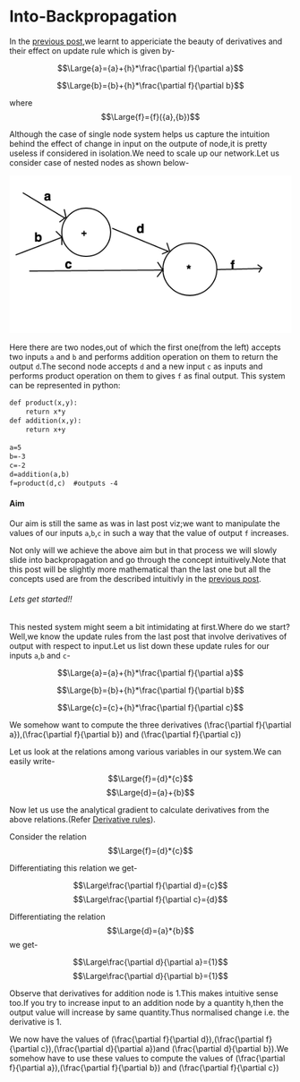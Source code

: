# Into-Backpropagation

In the [previous post](https://jasdeep06.github.io/posts/towards-backpropagation/),we learnt to appericiate the beauty of derivatives and their effect on update rule which is given by-

$$\Large{a}={a}+{h}*\frac{\partial f}{\partial a}$$

$$\Large{b}={b}+{h}*\frac{\partial f}{\partial b}$$

where 
$$\Large{f}={f}({a},{b})$$



Although the case of single node system helps us capture the intuition behind the effect of change in input on the outpute of node,it is pretty useless if considered in isolation.We need to scale up our network.Let us consider case of nested nodes as shown below-

![nested](https://github.com/jasdeep06/jasdeep06.github.io/blob/master/posts/into-backpropagation/images/nested.png?raw=true)

Here there are two nodes,out of which the first one(from the left) accepts two inputs `a` and `b` and performs addition operation on them to return the output `d`.The second node accepts `d` and a new input `c` as inputs and performs product operation on them to gives `f` as final output.
This system can be represented in python:
		    
    def product(x,y):
    	return x*y
    def addition(x,y):
    	return x+y

	a=5
	b=-3
	c=-2
	d=addition(a,b)
	f=product(d,c)	#outputs -4

#### Aim
Our aim is still the same as was in last post viz;we want to manipulate the values of our inputs `a`,`b`,`c` in such a way that the value of output `f` increases.

Not only will we achieve the above aim but in that process we will slowly slide into backpropagation and go through the concept intuitively.Note that this post will be slightly more mathematical than the last one but all the concepts used are from the described intuitivly in the [previous post](https://jasdeep06.github.io/posts/towards-backpropagation/).

###### Lets get started!!

This nested system might seem a bit intimidating at first.Where do we start?Well,we know the update rules from the last post that involve derivatives of output with respect to input.Let us list down these update rules for our inputs `a`,`b` and `c`-

$$\Large{a}={a}+{h}*\frac{\partial f}{\partial a}$$

$$\Large{b}={b}+{h}*\frac{\partial f}{\partial b}$$

$$\Large{c}={c}+{h}*\frac{\partial f}{\partial c}$$

We somehow want to compute the three derivatives (\\frac{\partial f}{\partial a}\),(\\frac{\partial f}{\partial b}\) and (\\frac{\partial f}{\partial c}\)

Let us look at the relations among various variables in our system.We can easily write-

$$\Large{f}={d}*{c}$$
$$\Large{d}={a}+{b}$$

Now let us use the analytical gradient to calculate derivatives from the above relations.(Refer [Derivative rules](https://www.mathsisfun.com/calculus/derivatives-rules.html)).

Consider the relation $$\Large{f}={d}*{c}$$

Differentiating this relation we get-

$$\Large\frac{\partial f}{\partial d}={c}$$
$$\Large\frac{\partial f}{\partial c}={d}$$

Differentiating the relation $$\Large{d}={a}*{b}$$ we get-

$$\Large\frac{\partial d}{\partial a}={1}$$
$$\Large\frac{\partial d}{\partial b}={1}$$

Observe that derivatives for addition node is 1.This makes intuitive sense too.If you try to increase input to an addition node by a quantity h,then the output value will increase by same quantity.Thus normalised change i.e. the derivative is 1.

We now have the values of (\\frac{\partial f}{\partial d}\),(\\frac{\partial f}{\partial c}\),(\\frac{\partial d}{\partial a}\)and (\\frac{\partial d}{\partial b}\).We somehow have to use these values to compute the values of (\\frac{\partial f}{\partial a}\),(\\frac{\partial f}{\partial b}\) and (\\frac{\partial f}{\partial c}\)





